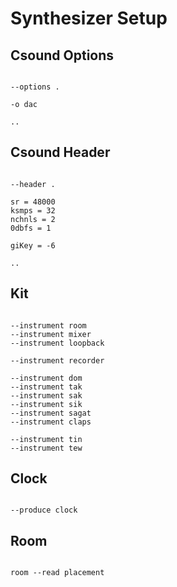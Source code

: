 # Synthesizer Setup

## Csound Options

```scenario oscilla

--options .

-o dac

..

```

## Csound Header

```scenario oscilla

--header .

sr = 48000
ksmps = 32
nchnls = 2
0dbfs = 1

giKey = -6

..

```

## Kit

```scenario oscilla

--instrument room
--instrument mixer
--instrument loopback

--instrument recorder

--instrument dom
--instrument tak
--instrument sak
--instrument sik
--instrument sagat
--instrument claps

--instrument tin
--instrument tew

```

## Clock

```scenario oscilla

--produce clock

```

## Room

```scenario oscilla

room --read placement

```
